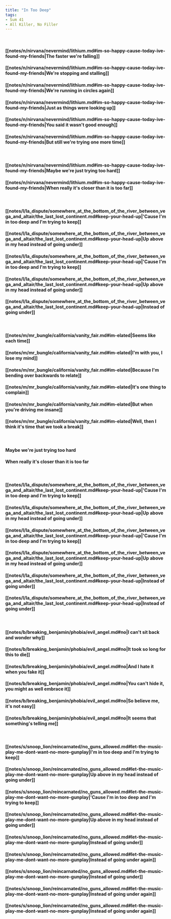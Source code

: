 ```yaml
---
title: "In Too Deep"
tags:
- Sum 41
- All Killer, No Filler
---
```

&nbsp;
#### [[notes/n/nirvana/nevermind/lithium.md#im-so-happy-cause-today-ive-found-my-friends|The faster we're falling]]
#### [[notes/n/nirvana/nevermind/lithium.md#im-so-happy-cause-today-ive-found-my-friends|We're stopping and stalling]]
#### [[notes/n/nirvana/nevermind/lithium.md#im-so-happy-cause-today-ive-found-my-friends|We're running in circles again]]
#### [[notes/n/nirvana/nevermind/lithium.md#im-so-happy-cause-today-ive-found-my-friends|Just as things were looking up]]
#### [[notes/n/nirvana/nevermind/lithium.md#im-so-happy-cause-today-ive-found-my-friends|You said it wasn't good enough]]
#### [[notes/n/nirvana/nevermind/lithium.md#im-so-happy-cause-today-ive-found-my-friends|But still we're trying one more time]]
&nbsp;
#### [[notes/n/nirvana/nevermind/lithium.md#im-so-happy-cause-today-ive-found-my-friends|Maybe we're just trying too hard]]
#### [[notes/n/nirvana/nevermind/lithium.md#im-so-happy-cause-today-ive-found-my-friends|When really it's closer than it is too far]]
&nbsp;
#### [[notes/l/la_dispute/somewhere_at_the_bottom_of_the_river_between_vega_and_altair/the_last_lost_continent.md#keep-your-head-up|'Cause I'm in too deep and I'm trying to keep]]
#### [[notes/l/la_dispute/somewhere_at_the_bottom_of_the_river_between_vega_and_altair/the_last_lost_continent.md#keep-your-head-up|Up above in my head instead of going under]]
#### [[notes/l/la_dispute/somewhere_at_the_bottom_of_the_river_between_vega_and_altair/the_last_lost_continent.md#keep-your-head-up|'Cause I'm in too deep and I'm trying to keep]]
#### [[notes/l/la_dispute/somewhere_at_the_bottom_of_the_river_between_vega_and_altair/the_last_lost_continent.md#keep-your-head-up|Up above in my head instead of going under]]
#### [[notes/l/la_dispute/somewhere_at_the_bottom_of_the_river_between_vega_and_altair/the_last_lost_continent.md#keep-your-head-up|Instead of going under]]
&nbsp;
#### [[notes/m/mr_bungle/california/vanity_fair.md#im-elated|Seems like each time]]
#### [[notes/m/mr_bungle/california/vanity_fair.md#im-elated|I'm with you, I lose my mind]]
#### [[notes/m/mr_bungle/california/vanity_fair.md#im-elated|Because I'm bending over backwards to relate]]
#### [[notes/m/mr_bungle/california/vanity_fair.md#im-elated|It's one thing to complain]]
#### [[notes/m/mr_bungle/california/vanity_fair.md#im-elated|But when you're driving me insane]]
#### [[notes/m/mr_bungle/california/vanity_fair.md#im-elated|Well, then I think it's time that we took a break]]
&nbsp;
#### Maybe we're just trying too hard
#### When really it's closer than it is too far
&nbsp;
#### [[notes/l/la_dispute/somewhere_at_the_bottom_of_the_river_between_vega_and_altair/the_last_lost_continent.md#keep-your-head-up|'Cause I'm in too deep and I'm trying to keep]]
#### [[notes/l/la_dispute/somewhere_at_the_bottom_of_the_river_between_vega_and_altair/the_last_lost_continent.md#keep-your-head-up|Up above in my head instead of going under]]
#### [[notes/l/la_dispute/somewhere_at_the_bottom_of_the_river_between_vega_and_altair/the_last_lost_continent.md#keep-your-head-up|'Cause I'm in too deep and I'm trying to keep]]
#### [[notes/l/la_dispute/somewhere_at_the_bottom_of_the_river_between_vega_and_altair/the_last_lost_continent.md#keep-your-head-up|Up above in my head instead of going under]]
#### [[notes/l/la_dispute/somewhere_at_the_bottom_of_the_river_between_vega_and_altair/the_last_lost_continent.md#keep-your-head-up|Instead of going under]]
#### [[notes/l/la_dispute/somewhere_at_the_bottom_of_the_river_between_vega_and_altair/the_last_lost_continent.md#keep-your-head-up|Instead of going under]]
&nbsp;
#### [[notes/b/breaking_benjamin/phobia/evil_angel.md#no|I can't sit back and wonder why]]
#### [[notes/b/breaking_benjamin/phobia/evil_angel.md#no|It took so long for this to die]]
#### [[notes/b/breaking_benjamin/phobia/evil_angel.md#no|And I hate it when you fake it]]
#### [[notes/b/breaking_benjamin/phobia/evil_angel.md#no|You can't hide it, you might as well embrace it]]
#### [[notes/b/breaking_benjamin/phobia/evil_angel.md#no|So believe me, it's not easy]]
#### [[notes/b/breaking_benjamin/phobia/evil_angel.md#no|It seems that something's telling me]]
&nbsp;
#### [[notes/s/snoop_lion/reincarnated/no_guns_allowed.md#let-the-music-play-me-dont-want-no-more-gunplay|I'm in too deep and I'm trying to keep]]
#### [[notes/s/snoop_lion/reincarnated/no_guns_allowed.md#let-the-music-play-me-dont-want-no-more-gunplay|Up above in my head instead of going under]]
#### [[notes/s/snoop_lion/reincarnated/no_guns_allowed.md#let-the-music-play-me-dont-want-no-more-gunplay|'Cause I'm in too deep and I'm trying to keep]]
#### [[notes/s/snoop_lion/reincarnated/no_guns_allowed.md#let-the-music-play-me-dont-want-no-more-gunplay|Up above in my head instead of going under]]
#### [[notes/s/snoop_lion/reincarnated/no_guns_allowed.md#let-the-music-play-me-dont-want-no-more-gunplay|Instead of going under]]
#### [[notes/s/snoop_lion/reincarnated/no_guns_allowed.md#let-the-music-play-me-dont-want-no-more-gunplay|Instead of going under again]]
#### [[notes/s/snoop_lion/reincarnated/no_guns_allowed.md#let-the-music-play-me-dont-want-no-more-gunplay|Instead of going under]]
#### [[notes/s/snoop_lion/reincarnated/no_guns_allowed.md#let-the-music-play-me-dont-want-no-more-gunplay|Instead of going under again]]
#### [[notes/s/snoop_lion/reincarnated/no_guns_allowed.md#let-the-music-play-me-dont-want-no-more-gunplay|Instead of going under again]]
